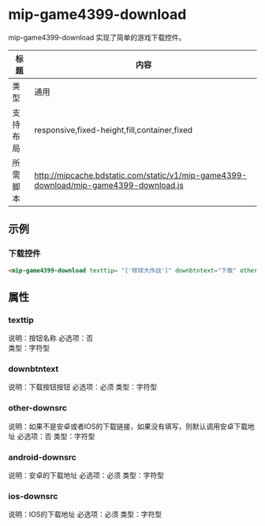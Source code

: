 # mip-game4399-download

mip-game4399-download 实现了简单的游戏下载控件。

标题|内容
----|----
类型|通用
支持布局|responsive,fixed-height,fill,container,fixed
所需脚本|http://mipcache.bdstatic.com/static/v1/mip-game4399-download/mip-game4399-download.js

## 示例

### 下载控件
```html
<mip-game4399-download texttip= "['球球大作战']" downbtntext="下载" other-downsrc="http://a.4399.cn/mobile/82714.html" android-downsrc="http://a.4399.cn/mobile/82714.html"  ios-downsrc="http://i.4399.cn/mobile/161515.html"></mip-game4399-download>
```

## 属性

### texttip

说明：按钮名称
必选项：否  
类型：字符型

### downbtntext

说明：下载按钮按钮
必选项：必须
类型：字符型

### other-downsrc

说明：如果不是安卓或者IOS的下载链接，如果没有填写，则默认调用安卓下载地址
必选项：否
类型：字符型

### android-downsrc
说明：安卓的下载地址
必选项：必须
类型：字符型

### ios-downsrc
说明：IOS的下载地址
必选项：必须
类型：字符型